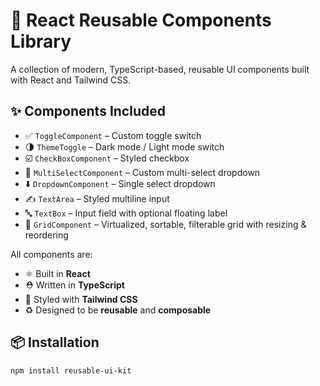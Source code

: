 # 🧩 React Reusable Components Library

A collection of modern, TypeScript-based, reusable UI components built with React and Tailwind CSS.

## ✨ Components Included

- ✅ `ToggleComponent` – Custom toggle switch
- 🌗 `ThemeToggle` – Dark mode / Light mode switch
- ☑️ `CheckBoxComponent` – Styled checkbox
- 🧃 `MultiSelectComponent` – Custom multi-select dropdown
- ⬇️ `DropdownComponent` – Single select dropdown
- ✍️ `TextArea` – Styled multiline input
- 🔤 `TextBox` – Input field with optional floating label
- 🧱 `GridComponent` – Virtualized, sortable, filterable grid with resizing & reordering

All components are:

- ⚛️ Built in **React**
- ⛑️ Written in **TypeScript**
- 🎨 Styled with **Tailwind CSS**
- ♻️ Designed to be **reusable** and **composable**

## 📦 Installation

```bash
npm install reusable-ui-kit
